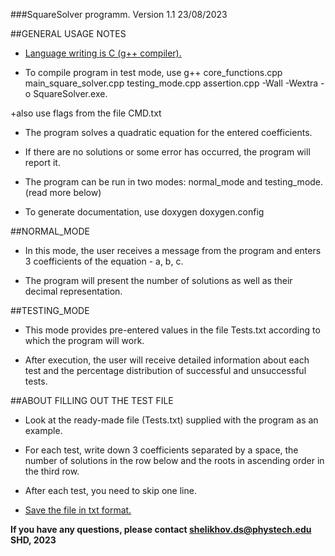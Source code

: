 ###SquareSolver programm. Version 1.1 23/08/2023

##GENERAL USAGE NOTES

+ <u>Language writing is C (g++ compiler).</u>

+ To compile program in test mode, use g++ core_functions.cpp main_square_solver.cpp testing_mode.cpp assertion.cpp -Wall -Wextra -o SquareSolver.exe.

+also use flags from the file CMD.txt

+ The program solves a quadratic equation for the entered coefficients. 

+ If there are no solutions or some error has occurred, the program will report it. 

+ The program can be run in two modes: normal_mode and testing_mode. (read more below)

+ To generate documentation, use doxygen doxygen.config

##NORMAL_MODE

+ In this mode, the user receives a message from the program and enters 3 coefficients of the equation - a, b, c. 

+ The program will present the number of solutions as well as their decimal representation.

##TESTING_MODE

+ This mode provides pre-entered values in the file Tests.txt according to which the program will work. 

+ After execution, the user will receive detailed information about each test and the percentage distribution of successful and unsuccessful tests.

##ABOUT FILLING OUT THE TEST FILE

+ Look at the ready-made file (Tests.txt) supplied with the program as an example.

+ For each test, write down 3 coefficients separated by a space, the number of solutions in the row below and the roots in ascending order in the third row.

+ After each test, you need to skip one line.

+ <u>Save the file in txt format.</u>
 

**If you have any questions, please contact <shelikhov.ds@phystech.edu>
SHD, 2023**

